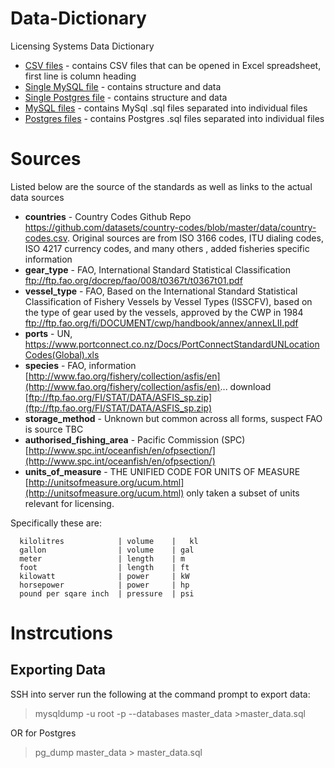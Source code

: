 # Data-Dictionary

Licensing Systems Data Dictionary 

* [CSV files](https://github.com/ffagithub/Data-Dictionary/tree/master/separated/csv) - contains CSV files that can be opened in Excel spreadsheet, first line is column heading
* [Single MySQL file](https://github.com/ffagithub/Data-Dictionary/blob/master/master_data.sql) - contains structure and data
* [Single Postgres file](https://github.com/ffagithub/Data-Dictionary/blob/master/master_data_postgres.sql) - contains structure and data
* [MySQL files](https://github.com/ffagithub/Data-Dictionary/tree/master/separated/mysql) - contains MySql .sql files separated into individual files
* [Postgres files](https://github.com/ffagithub/Data-Dictionary/tree/master/separated/postgres) - contains Postgres .sql files separated into individual files

# Sources

Listed below are the source of the standards as well as links to the actual data sources

* **countries** - Country Codes Github Repo https://github.com/datasets/country-codes/blob/master/data/country-codes.csv. Original sources are from ISO 3166 codes, ITU dialing codes, ISO 4217 currency codes, and many others , added fisheries specific information
* **gear_type** - FAO,  International Standard Statistical Classification ftp://ftp.fao.org/docrep/fao/008/t0367t/t0367t01.pdf
* **vessel_type** - FAO, Based on the International Standard Statistical Classification of Fishery Vessels by Vessel Types (ISSCFV), based on the type of gear used by the vessels, approved by the CWP in 1984 ftp://ftp.fao.org/fi/DOCUMENT/cwp/handbook/annex/annexLII.pdf
* **ports** - UN, https://www.portconnect.co.nz/Docs/PortConnectStandardUNLocationCodes(Global).xls
* **species** - FAO, information [http://www.fao.org/fishery/collection/asfis/en](http://www.fao.org/fishery/collection/asfis/en)... download [ftp://ftp.fao.org/FI/STAT/DATA/ASFIS_sp.zip](ftp://ftp.fao.org/FI/STAT/DATA/ASFIS_sp.zip)
* **storage_method** - Unknown but common across all forms, suspect FAO is source TBC
* **authorised_fishing_area** - Pacific Commission (SPC) [http://www.spc.int/oceanfish/en/ofpsection/](http://www.spc.int/oceanfish/en/ofpsection/)
* **units_of_measure** - THE UNIFIED CODE FOR UNITS OF MEASURE [http://unitsofmeasure.org/ucum.html](http://unitsofmeasure.org/ucum.html) only taken a subset of units relevant for licensing. 

Specifically these are:
```
  kilolitres            | volume    |	kl
  gallon                | volume    | gal
  meter                 | length    | m
  foot                  | length    | ft
  kilowatt              | power     | kW
  horsepower            | power     | hp
  pound per sqare inch  | pressure  | psi
```

# Instrcutions
## Exporting Data
SSH into server
run the following at the command prompt to export data:
> mysqldump -u root -p --databases master_data >master_data.sql

OR for Postgres
> pg_dump master_data > master_data.sql
